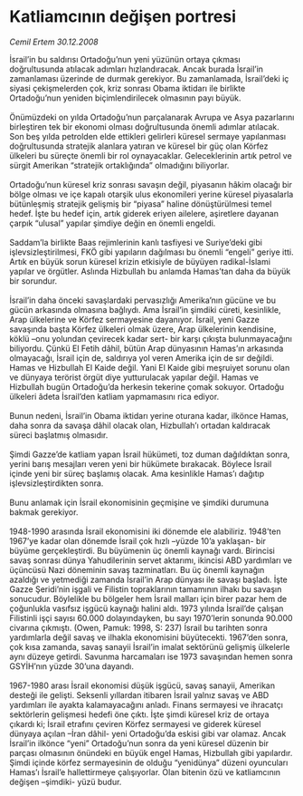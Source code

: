 # Katliamcının değişen portresi

*Cemil Ertem 30.12.2008*

<div class="taraf_structure_2col_1zq">
<div class="margen_n">



 <p>İsrail’in bu saldırısı Ortadoğu’nun yeni yüzünün ortaya çıkması doğrultusunda atılacak adımları hızlandıracak. Ancak burada İsrail’in zamanlaması üzerinde de durmak gerekiyor. Bu zamanlamada, İsrail’deki iç siyasi çekişmelerden çok, kriz sonrası Obama iktidarı ile birlikte Ortadoğu’nun yeniden biçimlendirilecek olmasının payı büyük. <br/><br/>Önümüzdeki on yılda Ortadoğu’nun parçalanarak Avrupa ve Asya pazarlarını birleştiren tek bir ekonomi olması doğrultusunda önemli adımlar atılacak. Son beş yılda petrolden elde ettikleri gelirleri küresel sermaye yapılanması doğrultusunda stratejik alanlara yatıran ve küresel bir güç olan Körfez ülkeleri bu süreçte önemli bir rol oynayacaklar. Geleceklerinin artık petrol ve sürgit Amerikan “stratejik ortaklığında” olmadığını biliyorlar. <br/><br/>Ortadoğu’nun küresel kriz sonrası savaşın değil, piyasanın hâkim olacağı bir bölge olması ve içe kapalı otarşik ulus ekonomileri yerine küresel piyasalarla bütünleşmiş stratejik gelişmiş bir “piyasa” haline dönüştürülmesi temel hedef. İşte bu hedef için, artık giderek eriyen ailelere, aşiretlere dayanan çarpık “ulusal” yapılar şimdiye değin en önemli engeldi. <br/><br/>Saddam’la birlikte Baas rejimlerinin kanlı tasfiyesi ve Suriye’deki gibi işlevsizleştirilmesi, FKÖ gibi yapıların dağılması bu önemli “engeli” geriye itti. Artık en büyük sorun küresel krizin etkisiyle de büyüyen radikal-İslami yapılar ve örgütler. Aslında Hizbullah bu anlamda Hamas’tan daha da büyük bir sorundur. <br/><br/>İsrail’in daha önceki savaşlardaki pervasızlığı Amerika’nın gücüne ve bu gücün arkasında olmasına bağlıydı. Ama İsrail’in şimdiki cüreti, kesinlikle, Arap ülkelerine ve Körfez sermayesine dayanıyor. İsrail, yeni Gazze savaşında başta Körfez ülkeleri olmak üzere, Arap ülkelerinin kendisine, köklü –onu yolundan çevirecek kadar sert- bir karşı çıkışta bulunmayacağını biliyordu. Çünkü El Fetih dâhil, bütün Arap dünyasının Hamas’ın arkasında olmayacağı, İsrail için de, saldırıya yol veren Amerika için de sır değildi. Hamas ve Hizbullah El Kaide değil. Yani El Kaide gibi meşruiyet sorunu olan ve dünyaya terörist örgüt diye yutturulacak yapılar değil. Hamas ve Hizbullah bugün Ortadoğu’da herkesin tekerine çomak sokuyor. Ortadoğu ülkeleri âdeta İsrail’den katliam yapmamasını rica ediyor. <br/><br/>Bunun nedeni, İsrail’in Obama iktidarı yerine oturana kadar, ilkönce Hamas, daha sonra da savaşa dâhil olacak olan, Hizbullah’ı ortadan kaldıracak süreci başlatmış olmasıdır. <br/><br/>Şimdi Gazze’de katliam yapan İsrail hükümeti, toz duman dağıldıktan sonra, yerini barış mesajları veren yeni bir hükümete bırakacak. Böylece İsrail içinde yeni bir süreç başlamış olacak. Ama kesinlikle Hamas’ı dağıtıp işlevsizleştirdikten sonra. <br/><br/>Bunu anlamak için İsrail ekonomisinin geçmişine ve şimdiki durumuna bakmak gerekiyor. <br/><br/>1948-1990 arasında İsrail ekonomisini iki dönemde ele alabiliriz. 1948’ten 1967’ye kadar olan dönemde İsrail çok hızlı –yüzde 10’a yaklaşan- bir büyüme gerçekleştirdi. Bu büyümenin üç önemli kaynağı vardı. Birincisi savaş sonrası dünya Yahudilerinin servet aktarımı, ikincisi ABD yardımları ve üçüncüsü Nazi döneminin savaş tazminatları. Bu üç önemli kaynağın azaldığı ve yetmediği zamanda İsrail’in Arap dünyası ile savaşı başladı. İşte Gazze Şeridi’nin işgali ve Filistin topraklarının tamamının ilhakı bu savaşın sonucudur. Böylelikle bu bölgeler hem İsrail malları için birer pazar hem de çoğunlukla vasıfsız işgücü kaynağı halini aldı. 1973 yılında İsrail’de çalışan Filistinli işçi sayısı 60.000 dolayındayken, bu sayı 1970’lerin sonunda 90.000 civarına çıkmıştı. (Owen, Pamuk: 1998, S: 237) İsrail bu tarihten sonra yardımlarla değil savaş ve ilhakla ekonomisini büyütecekti. 1967’den sonra, çok kısa zamanda, savaş sanayii İsrail’in imalat sektörünü gelişmiş ülkelerle aynı düzeye getirdi. Savunma harcamaları ise 1973 savaşından hemen sonra GSYİH’nın yüzde 30’una dayandı. <br/><br/>1967-1980 arası İsrail ekonomisi düşük işgücü, savaş sanayii, Amerikan desteği ile gelişti. Seksenli yıllardan itibaren İsrail yalnız savaş ve ABD yardımları ile ayakta kalamayacağını anladı. Finans sermayesi ve ihracatçı sektörlerin gelişmesi hedefi öne çıktı. İşte şimdi küresel kriz de ortaya çıkardı ki; İsrail etrafını çeviren Körfez sermayesi ve giderek küresel dünyaya açılan –İran dâhil- yeni Ortadoğu’da eskisi gibi var olamaz. Ancak İsrail’in ilkönce “yeni” Ortadoğu’nun sonra da yeni küresel düzenin bir parçası olmasının önündeki en büyük engel Hamas, Hizbullah gibi yapılardır. Şimdi içinde körfez sermayesinin de olduğu “yenidünya” düzeni oyuncuları Hamas’ı İsrail’e hallettirmeye çalışıyorlar. Olan bitenin özü ve katliamcının değişen –şimdiki- yüzü budur. </p>

<br/>


<div id="taraf_not">
</div>

</div>


</div>
